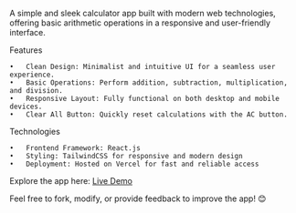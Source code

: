 A simple and sleek calculator app built with modern web technologies, offering basic arithmetic operations in a responsive and user-friendly interface.

Features

	•	Clean Design: Minimalist and intuitive UI for a seamless user experience.
	•	Basic Operations: Perform addition, subtraction, multiplication, and division.
	•	Responsive Layout: Fully functional on both desktop and mobile devices.
	•	Clear All Button: Quickly reset calculations with the AC button.

 Technologies

	•	Frontend Framework: React.js
	•	Styling: TailwindCSS for responsive and modern design
	•	Deployment: Hosted on Vercel for fast and reliable access

 Explore the app here: [Live Demo](https://my-calculator-one-puce.vercel.app/)

Feel free to fork, modify, or provide feedback to improve the app! 😊
